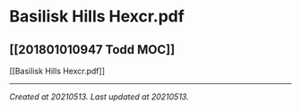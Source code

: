 # Basilisk Hills Hexcr.pdf
 [[201801010947 Todd MOC]] 
---



[[Basilisk Hills Hexcr.pdf]]

---

_Created at 20210513._
_Last updated at 20210513._



